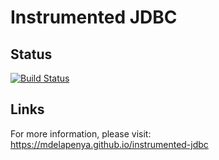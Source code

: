 # Instrumented JDBC

## Status

[![Build Status](https://travis-ci.org/mdelapenya/instrumented-jdbc.svg?branch=master)](https://travis-ci.org/mdelapenya/instrumented-jdbc)

## Links

For more information, please visit: https://mdelapenya.github.io/instrumented-jdbc